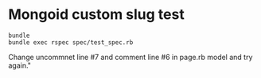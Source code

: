 # Mongoid custom slug test

```
bundle
bundle exec rspec spec/test_spec.rb
```

Change uncommnet line #7 and comment line #6 in page.rb model and try
again."
